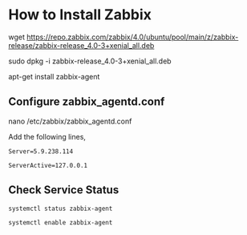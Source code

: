 # How to Install Zabbix

wget https://repo.zabbix.com/zabbix/4.0/ubuntu/pool/main/z/zabbix-release/zabbix-release_4.0-3+xenial_all.deb

sudo dpkg -i zabbix-release_4.0-3+xenial_all.deb

apt-get install zabbix-agent 

## Configure zabbix_agentd.conf 

 nano /etc/zabbix/zabbix_agentd.conf 

Add the following lines,

```
Server=5.9.238.114

ServerActive=127.0.0.1

```

## Check Service Status

```
systemctl status zabbix-agent

systemctl enable zabbix-agent
```

